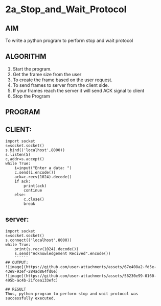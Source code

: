 # 2a_Stop_and_Wait_Protocol
## AIM 
To write a python program to perform stop and wait protocol
## ALGORITHM
1. Start the program.
2. Get the frame size from the user
3. To create the frame based on the user request.
4. To send frames to server from the client side.
5. If your frames reach the server it will send ACK signal to client
6. Stop the Program
## PROGRAM
## CLIENT:
`````
import socket
s=socket.socket()
s.bind(('localhost',8000))
s.listen(5)
c,addr=s.accept()
while True:
    i=input("Enter a data: ")
    c.send(i.encode())
    ack=c.recv(1024).decode()
    if ack:
        print(ack)
        continue
    else:
        c.close()
        break
``````
## server:
```````
import socket
s=socket.socket()
s.connect(('localhost',8000))
while True:
    print(s.recv(1024).decode())
    s.send("Acknowledgement Recived".encode())
    ``````
## OUTPUT:
![image](https://github.com/user-attachments/assets/67e408a2-fd5e-43e8-93ef-284ad864fd0e)
![image](https://github.com/user-attachments/assets/56230e99-0160-495b-ac4b-21fcea133efc)

## RESULT
Thus, python program to perform stop and wait protocol was successfully executed.

